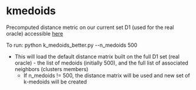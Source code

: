 # kmedoids

Precomputed distance metric on our current set D1 (used for the real oracle) accessible [here](https://drive.google.com/file/d/12zqAvnPKjUBvbP0O405CkL0-zY-iLudq/view?usp=sharing)


To run: python k_medoids_better.py --n_medoids 500

- This will load the default distance matrix built on the full D1 set (real oracle) - the list of medoids (initially 500), and the full list of associated neighbors (clusters members)
  - If n_medoids != 500, the distance matrix will be used and new set of k-medoids will be created
